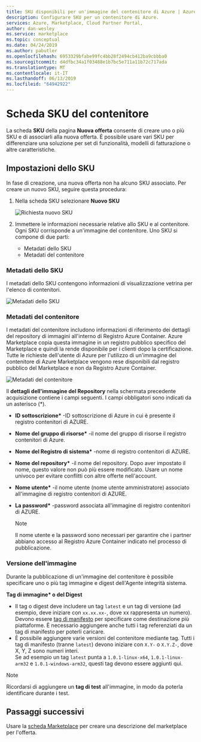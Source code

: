 ```yaml
---
title: SKU disponibili per un'immagine del contenitore di Azure | Azure Marketplace
description: Configurare SKU per un contenitore di Azure.
services: Azure, Marketplace, Cloud Partner Portal,
author: dan-wesley
ms.service: marketplace
ms.topic: conceptual
ms.date: 04/24/2019
ms.author: pabutler
ms.openlocfilehash: 6953329bfabe99fc4bb28f2494cb412ba9cbbba0
ms.sourcegitcommit: d4dfbc34a1f03488e1b7bc5e711a11b72c717ada
ms.translationtype: MT
ms.contentlocale: it-IT
ms.lasthandoff: 06/13/2019
ms.locfileid: "64942922"
---
```

# <a name="container-skus-tab"></a>Scheda SKU del contenitore

La scheda **SKU** della pagina **Nuova offerta** consente di creare uno o più SKU e di associarli alla nuova offerta.  È possibile usare vari SKU per differenziare una soluzione per set di funzionalità, modelli di fatturazione o altre caratteristiche.

## <a name="sku-settings"></a>Impostazioni dello SKU

In fase di creazione, una nuova offerta non ha alcuno SKU associato. Per creare un nuovo SKU, seguire questa procedura:

1. Nella scheda SKU selezionare **Nuovo SKU**

   ![Richiesta nuovo SKU](./media/containers-sku-settings.png)

2. Immettere le informazioni necessarie relative allo SKU e al contenitore. Ogni SKU corrisponde a un'immagine del contenitore. Uno SKU si compone di due parti:

    -   Metadati dello SKU
    -   Metadati del contenitore


### <a name="sku-metadata"></a>Metadati dello SKU

I metadati dello SKU contengono informazioni di visualizzazione vetrina per l'elenco di contenitori.

![Metadati dello SKU](./media/containers-sku-details.png)


### <a name="container-metadata"></a>Metadati del contenitore

I metadati del contenitore includono informazioni di riferimento dei dettagli del repository di immagini all'interno di Registro Azure Container. Azure Marketplace copia questa immagine in un registro pubblico specifico del Marketplace e quindi la rende disponibile per i clienti dopo la certificazione. Tutte le richieste dell'utente di Azure per l'utilizzo di un'immagine del contenitore di Azure Marketplace vengono rese disponibili dal registro pubblico del Marketplace e non da Registro Azure Container.

![Metadati del contenitore](./media/containers-image-repository.png)
    
Il **dettagli dell'immagine del Repository** nella schermata precedente acquisizione contiene i campi seguenti.  I campi obbligatori sono indicati da un asterisco (*).

-   **ID sottoscrizione\***  -ID sottoscrizione di Azure in cui è presente il registro contenitori di AZURE.
-   **Nome del gruppo di risorse\***  -il nome del gruppo di risorse il registro contenitori di Azure.
-   **Nome del Registro di sistema\***  -nome di registro contenitori di AZURE.
-   **Nome del repository\***  -il nome del repository. Dopo aver impostato il nome, questo valore non può più essere modificato. Usare un nome univoco per evitare conflitti con altre offerte nell'account.
-   **Nome utente\***  -il nome utente (nome utente amministratore) associato all'immagine di registro contenitori di AZURE.
-   **La password\***  -password associata all'immagine di registro contenitori di AZURE.

    >[!NOTE]
    >Il nome utente e la password sono necessari per garantire che i partner abbiano accesso al Registro Azure Container indicato nel processo di pubblicazione.


### <a name="image-version"></a>Versione dell'immagine

Durante la pubblicazione di un'immagine del contenitore è possibile specificare uno o più tag immagine e digest dell'Agente integrità sistema.

**Tag di immagine\* o del Digest**
 
- Il tag o digest deve includere un tag `latest` e un tag di versione (ad esempio, deve iniziare con `xx.xx.xx-`, dove xx rappresenta un numero). Devono essere [tag di manifesto](https://github.com/estesp/manifest-tool) per specificare come destinazione più piattaforme. È necessario aggiungere anche tutti i tag referenziati da un tag di manifesto per poterli caricare. 
- È possibile aggiungere varie versioni del contenitore mediante tag. Tutti i tag di manifesto (tranne `latest`) devono iniziare con `X.Y-` o `X.Y.Z-`, dove X, Y, Z sono numeri interi. <br/> Se ad esempio un tag `latest` punta a `1.0.1-linux-x64`, `1.0.1-linux-arm32` e `1.0.1-windows-arm32`, questi tag devono essere aggiunti qui.

>[!NOTE]
>Ricordarsi di aggiungere un **tag di test** all'immagine, in modo da poterla identificare durante i test.


## <a name="next-steps"></a>Passaggi successivi

Usare la [scheda Marketplace](./cpp-marketplace-tab.md) per creare una descrizione del marketplace per l'offerta. 
